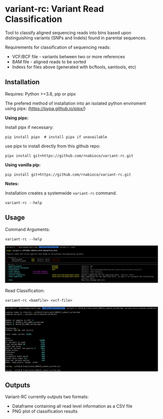 # variant-rc: Variant Read Classification

Tool to classify aligned sequencing reads into bins based upon distinguishing variants (SNPs and Indels) found in parental sequences.

Requirements for classification of sequencing reads:

* VCF/BCF file - variants between two or more references
* BAM file - aligned reads to be sorted
* Indexs for files above (generated with bcftools, samtools, etc)

## Installation

Requires: Python >=3.8, pip or pipx

The prefered method of installation into an isolated python enviroment using pipx:
(<https://pypa.github.io/pipx/>)

**Using pipx:**

Install pipx if necessary:

`pip install pipx  # install pipx if unavailable`

use pipx to install directly from this github repo:

`pipx install git+https://github.com/rnabioco/variant-rc.git`

**Using vanilla pip:**

`pip install git+https://github.com/rnabioco/variant-rc.git`

**Notes:**

Installation creates a systemwide `variant-rc` command.

`variant-rc --help`

## Usage

Command Arguments:

`variant-rc --help`

![img](screenshot1.png)

Read Classification:

`variant-rc <bamfile> <vcf-file>`

![img](screenshot2.png)

## Outputs

Variant-RC currently outputs two formats:

* Dataframe containing all read level information as a CSV file
* PNG plot of classification results
